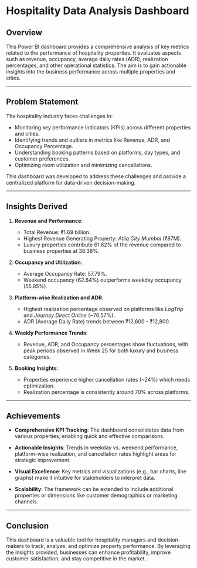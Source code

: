 # Hospitality Data Analysis Dashboard

## Overview
This Power BI dashboard provides a comprehensive analysis of key metrics related to the performance of hospitality properties. It evaluates aspects such as revenue, occupancy, average daily rates (ADR), realization percentages, and other operational statistics. The aim is to gain actionable insights into the business performance across multiple properties and cities.

---

## Problem Statement
The hospitality industry faces challenges in:
- Monitoring key performance indicators (KPIs) across different properties and cities.
- Identifying trends and outliers in metrics like Revenue, ADR, and Occupancy Percentage.
- Understanding booking patterns based on platforms, day types, and customer preferences.
- Optimizing room utilization and minimizing cancellations.

This dashboard was developed to address these challenges and provide a centralized platform for data-driven decision-making.

---

## Insights Derived
1. **Revenue and Performance**:
   - Total Revenue: ₹1.69 billion.
   - Highest Revenue Generating Property: *Atliq City Mumbai* (₹87M).
   - Luxury properties contribute 61.62% of the revenue compared to business properties at 38.38%.

2. **Occupancy and Utilization**:
   - Average Occupancy Rate: 57.79%.
   - Weekend occupancy (62.64%) outperforms weekday occupancy (55.85%).

3. **Platform-wise Realization and ADR**:
   - Highest realization percentage observed on platforms like *LogTrip* and *Journey Direct Online* (~70.57%).
   - ADR (Average Daily Rate) trends between ₹12,600 - ₹12,800.

4. **Weekly Performance Trends**:
   - Revenue, ADR, and Occupancy percentages show fluctuations, with peak periods observed in Week 25 for both luxury and business categories.

5. **Booking Insights**:
   - Properties experience higher cancellation rates (~24%) which needs optimization.
   - Realization percentage is consistently around 70% across platforms.

---

## Achievements
- **Comprehensive KPI Tracking**:
  The dashboard consolidates data from various properties, enabling quick and effective comparisons.

- **Actionable Insights**:
  Trends in weekday vs. weekend performance, platform-wise realization, and cancellation rates highlight areas for strategic improvement.

- **Visual Excellence**:
  Key metrics and visualizations (e.g., bar charts, line graphs) make it intuitive for stakeholders to interpret data.

- **Scalability**:
  The framework can be extended to include additional properties or dimensions like customer demographics or marketing channels.

---


## Conclusion
This dashboard is a valuable tool for hospitality managers and decision-makers to track, analyze, and optimize property performance. By leveraging the insights provided, businesses can enhance profitability, improve customer satisfaction, and stay competitive in the market.
